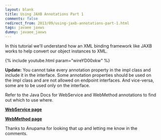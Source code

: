```yaml
---           
layout: blank
title: Using JAXB Annotations Part 1
comments: false
redirect_from: 2013/09/using-jaxb-annotations-part-1.html
tags: javaee jaxws
dummy: javaee_jaxws
---
```


In this tutorial we'll understand how an XML binding framework like JAXB works to help convert our object instances to XML. 

{% include youtube.html param="wireYD00xkw" %}

**Update:** You cannot take every annotation property in the impl class and include it in the interface. Some annotation properties should be used on the impl class and are not allowed on endpoint interfaces. And vice-versa, some are to be used only on the interface.

Refer to the Java Docs for WebService and WebMethod annotations to find out which to use where.

<a href="http://docs.oracle.com/javase/7/docs/api/javax/jws/WebService.html"> <b> WebService page </b> </a> 

<a href="http://docs.oracle.com/javase/7/docs/api/javax/jws/WebMethod.html"> <b> WebMethod page </b> </a> 

Thanks to Anupama for looking that up and letting me know in the comments.